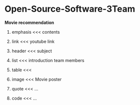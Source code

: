 # Open-Source-Software-3Team

**Movie recommendation**

1. emphasis <<< contents 

2. link <<< youtube link

3. header <<< subject 

4. list <<< introduction team members 

5. table <<<  

6. image <<< Movie poster 

7. quote <<< ... 

8. code <<< ...  
